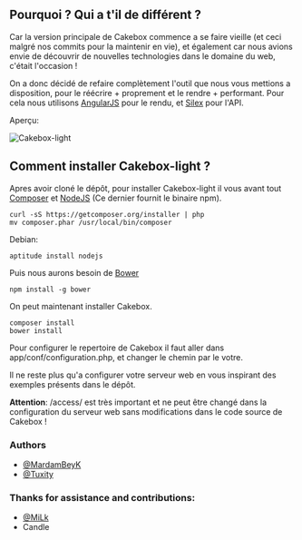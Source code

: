 ## Pourquoi  ? Qui a t'il de différent ?

Car la version principale de Cakebox commence a se faire vieille (et ceci malgré nos commits pour la maintenir en vie), et également car nous avions envie de découvrir de nouvelles technologies dans le domaine du web, c'était l'occasion !

On a donc décidé de refaire complètement l'outil que nous vous mettions a disposition, pour le réécrire + proprement et le rendre + performant. Pour cela nous utilisons [AngularJS](http://angularjs.org/ "AngularJS") pour le rendu, et [Silex](http://silex.sensiolabs.org/ "Silex") pour l'API.

Aperçu:

![Cakebox-light](http://i.imgur.com/eML5KZD.png "Cakebox-light")

## Comment installer Cakebox-light ?

Apres avoir cloné le dépôt, pour installer Cakebox-light il vous avant tout [Composer](https://getcomposer.org/ "Composer") et [NodeJS](http://nodejs.org/ "NodeJS") (Ce dernier fournit le binaire npm).

```
curl -sS https://getcomposer.org/installer | php
mv composer.phar /usr/local/bin/composer
```

Debian:
```
aptitude install nodejs
```

Puis nous aurons besoin de [Bower](http://bower.io/ "Bower")
```
npm install -g bower
```


On peut maintenant installer Cakebox.

```
composer install
bower install
```

Pour configurer le repertoire de Cakebox il faut aller dans app/conf/configuration.php, et changer le chemin par le votre.

Il ne reste plus qu'a configurer votre serveur web en vous inspirant des exemples présents dans le dépôt.

**Attention**: /access/ est très important et ne peut être changé dans la configuration du serveur web sans modifications dans le code source de Cakebox !

### Authors

* [@MardamBeyK](https://github.com/MardamBeyK)
* [@Tuxity](https://github.com/Tuxity)


### Thanks for assistance and contributions:

* [@MiLk](https://github.com/MiLk)
* Candle
